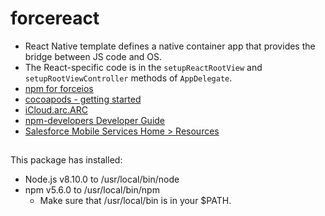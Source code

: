# forcereact

* React Native template defines a native container app that provides the bridge between JS code and OS.
* The React-specific code is in the `setupReactRootView` and `setupRootViewController` methods of `AppDelegate`.
* [npm for forceios](https://www.npmjs.com/package/forceios)
* [cocoapods - getting started](https://guides.cocoapods.org/using/getting-started.html)
* [iCloud.arc.ARC](https://icloud.developer.apple.com/dashboard/#containers/iCloud.arc.ARC/environments/Production/api-access/)
* [npm-developers Developer Guide](https://docs.npmjs.com/misc/developers#keeping-files-out-of-your-package)
* [Salesforce Mobile Services Home > Resources](https://developer.salesforce.com/mobile/resources)

##
This package has installed:

* Node.js v8.10.0 to /usr/local/bin/node
* npm v5.6.0 to /usr/local/bin/npm
    * Make sure that /usr/local/bin is in your $PATH.
